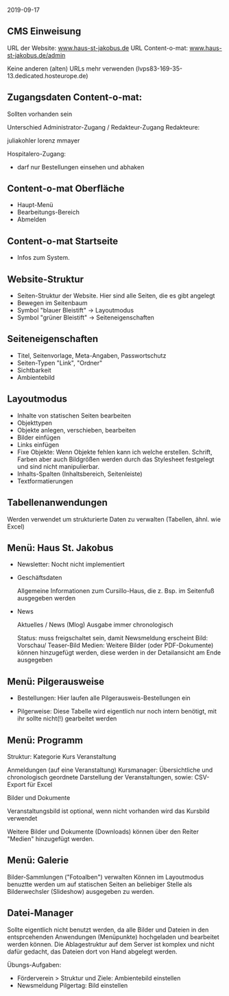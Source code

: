 2019-09-17

CMS Einweisung
--------------

URL der Website: www.haus-st-jakobus.de
URL Content-o-mat: www.haus-st-jakobus.de/admin

Keine anderen (alten) URLs mehr verwenden (lvps83-169-35-13.dedicated.hosteurope.de)


Zugangsdaten Content-o-mat:
---------------------------

Sollten vorhanden sein

Unterschied Administrator-Zugang / Redakteur-Zugang
Redakteure:

juliakohler
lorenz
mmayer

Hospitalero-Zugang:
- darf nur Bestellungen einsehen und abhaken


Content-o-mat Oberfläche
------------------------

- Haupt-Menü
- Bearbeitungs-Bereich
- Abmelden


Content-o-mat Startseite
------------------------

- Infos zum System.


Website-Struktur
----------------

- Seiten-Struktur der Website. Hier sind alle Seiten, die es gibt angelegt
- Bewegen im Seitenbaum
- Symbol "blauer Bleistift" -> Layoutmodus
- Symbol "grüner Bleistift" -> Seiteneigenschaften


Seiteneigenschaften
-------------------

- Titel, Seitenvorlage, Meta-Angaben, Passwortschutz 
- Seiten-Typen "Link", "Ordner"
- Sichtbarkeit
- Ambientebild


Layoutmodus
-----------

- Inhalte von statischen Seiten bearbeiten
- Objekttypen
- Objekte anlegen, verschieben, bearbeiten
- Bilder einfügen
- Links einfügen
- Fixe Objekte: Wenn Objekte fehlen kann ich welche erstellen.
	Schrift, Farben aber auch Bildgrößen werden durch das Stylesheet
	festgelegt und sind nicht manipulierbar.
- Inhalts-Spalten (Inhaltsbereich, Seitenleiste)
- Textformatierungen


Tabellenanwendungen
-------------------

Werden verwendet um strukturierte Daten zu verwalten (Tabellen, ähnl.
wie Excel)


Menü: Haus St. Jakobus
----------------------

- Newsletter: Nocht nicht implementiert

- Geschäftsdaten

	Allgemeine Informationen zum Cursillo-Haus, die z. Bsp. im
	Seitenfuß ausgegeben werden

- News

	Aktuelles / News (Mlog)
	Ausgabe immer chronologisch

	Status: muss freigschaltet sein, damit Newsmeldung erscheint
	Bild: Vorschau/ Teaser-Bild
	Medien: Weitere Bilder (oder PDF-Dokumente) können hinzugefügt
	werden, diese werden in der Detailansicht am Ende ausgegeben


Menü: Pilgerausweise
--------------------

- Bestellungen:
	Hier laufen alle Pilgerausweis-Bestellungen ein

- Pilgerweise:
 	Diese Tabelle wird eigentlich nur noch intern benötigt, mit ihr
	sollte nicht(!) gearbeitet werden


Menü: Programm
--------------------

Struktur: 
Kategorie
	Kurs
		Veranstaltung

Anmeldungen (auf eine Veranstaltung)
Kursmanager: Übersichtliche und chronologisch geordnete Darstellung
der Veranstaltungen, sowie: CSV-Export für Excel

Bilder und Dokumente

Veranstaltungsbild ist optional, wenn nicht vorhanden wird das
Kursbild verwendet

Weitere Bilder und Dokumente (Downloads) können über den Reiter
"Medien" hinzugefügt werden.


Menü: Galerie
-------------

Bilder-Sammlungen ("Fotoalben") verwalten
Können im Layoutmodus benuztte werden um auf statischen Seiten an
beliebiger Stelle als Bilderwechsler (Slideshow) ausgegeben zu werden.



Datei-Manager
-------------

Sollte eigentlich nicht benutzt werden, da alle Bilder und Dateien in
den entsprcehenden Anwendungen (Menüpunkte) hochgeladen und bearbeitet
werden können. Die Ablagestruktur auf dem Server ist komplex und nicht
dafür gedacht, das Dateien dort von Hand abgelegt werden.


Übungs-Aufgaben:

- Förderverein > Struktur und Ziele: Ambientebild einstellen
- Newsmeldung Pilgertag: Bild einstellen



